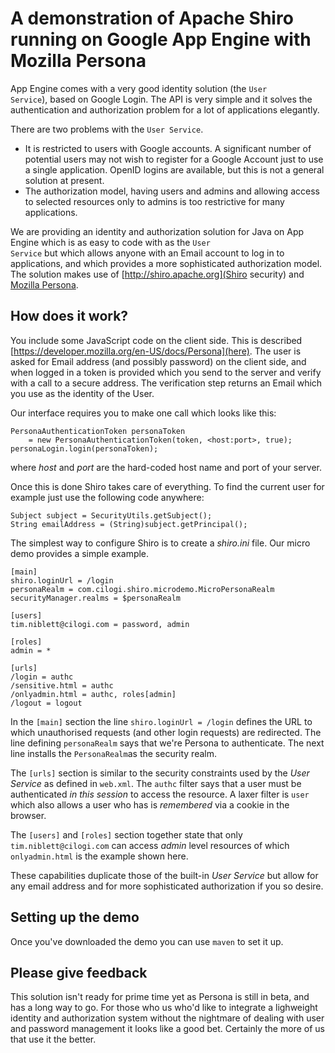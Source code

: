 # A demonstration of Apache Shiro running on Google App Engine with Mozilla Persona

App Engine comes with a very good identity solution (the <code>User
Service</code>), based on Google Login.  The API is very simple and it
solves the authentication and authorization problem for a lot of
applications elegantly.

There are two problems with the `User Service`.

* It is restricted to users with Google accounts.  A significant
  number of potential users may not wish to register for a Google
  Account just to use a single application. OpenID logins are
  available, but this is not a general solution at present.
* The authorization model, having users and admins and allowing access
  to selected resources only to admins is too restrictive for many
  applications.

We are providing an identity and authorization solution for Java on
App Engine which is as easy to code with as the <code>User
Service</code> but which allows anyone with an Email account to log in
to applications, and which provides a more sophisticated authorization
model.  The solution makes use of [http://shiro.apache.org](Shiro
security) and
[Mozilla Persona](http://www.mozilla.org/en-US/persona/).

## How does it work?

You include some JavaScript code on the client side.  This is
described [https://developer.mozilla.org/en-US/docs/Persona](here).
The  user is asked for Email address (and possibly password) on the
client side, and when logged in a token is provided which you send to
the server and verify with a call to a secure address.  The
verification step returns an Email which you use as the identity of
the User.

Our interface requires you to make one call which looks like this:

    PersonaAuthenticationToken personaToken 
        = new PersonaAuthenticationToken(token, <host:port>, true);
    personaLogin.login(personaToken);

where _host_ and _port_ are the hard-coded host name and port of your
server. 

Once this is done Shiro takes care of everything.  To find the current
user for example just use the following code anywhere:

    Subject subject = SecurityUtils.getSubject();
    String emailAddress = (String)subject.getPrincipal();

The simplest way to configure Shiro is to create a _shiro.ini_
file. Our micro demo provides a simple example.

    [main]
    shiro.loginUrl = /login
    personaRealm = com.cilogi.shiro.microdemo.MicroPersonaRealm
    securityManager.realms = $personaRealm

    [users]
    tim.niblett@cilogi.com = password, admin

    [roles]
    admin = *

    [urls]
    /login = authc
    /sensitive.html = authc
    /onlyadmin.html = authc, roles[admin]
    /logout = logout

In the `[main]` section the line `shiro.loginUrl = /login` defines the URL to which
unauthorised requests (and other login requests) are redirected.  The
line defining `personaRealm` says that we're Persona to
authenticate. The next line installs the `PersonaRealm`as the security
realm.

The `[urls]` section is similar to the security constraints used by the
_User Service_ as defined in `web.xml`.  The `authc` filter says
that a user must be authenticated _in this session_ to access the
resource.  A laxer filter is `user` which also allows a user who has
is _remembered_ via a cookie in the browser.

The `[users]` and `[roles]` section together state that only
`tim.niblett@cilogi.com` can access _admin_ level resources of which
`onlyadmin.html` is the example shown here.

These capabilities duplicate those of the built-in _User Service_ but
allow for any email address and for more sophisticated authorization
if you so desire.

## Setting up the demo

Once you've downloaded the demo you can use `maven` to set it up.

## Please give feedback

This solution isn't ready for prime time yet as Persona is still in
beta, and has a long way to go.  For those who us who'd like to
integrate a lighweight identity and authorization system without the
nightmare of dealing with user and password management it looks like a
good bet.  Certainly the more of us that use it the better.


